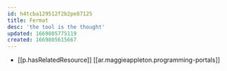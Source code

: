 ```yaml
---
id: h4tcba129512f2b2pe87125
title: Fermat
desc: 'the tool is the thought'
updated: 1669805775119
created: 1669805615667
---
```



- [[p.hasRelatedResource]] [[ar.maggieappleton.programming-portals]]